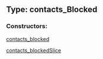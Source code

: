 ## Type: contacts\_Blocked  

### Constructors:

[contacts\_blocked](../constructors/contacts\_blocked.md)  

[contacts\_blockedSlice](../constructors/contacts\_blockedSlice.md)  

